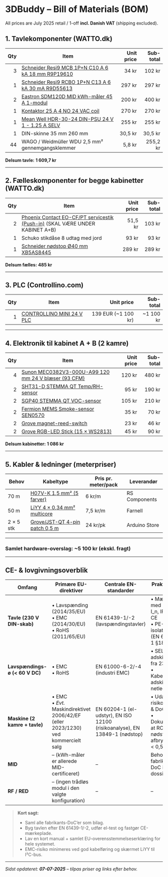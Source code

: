 # 3DBuddy – Bill of Materials (BOM)

All prices are July 2025 retail / 1-off **incl. Danish VAT** (shipping excluded).

## 1. Tavlekomponenter (WATTO.dk)

| Qty | Item | Unit price | Sub-total |
|----:|------|-----------:|----------:|
| 3 | [Schneider Resi9 MCB 1P+N C10 A 6 kA 18 mm R9P19610](https://watto.dk) | 34 kr | 102 kr |
| 1 | [Schneider Resi9 RCBO 1P+N C13 A 6 kA 30 mA R9D55613](https://watto.dk) | 297 kr | 297 kr |
| 2 | [Eastron SDM120D MID kWh-måler 45 A 1-modul](https://watto.dk) | 200 kr | 400 kr |
| 1 | [Kontaktor 25 A 4 NO 24 VAC coil](https://watto.dk) | 270 kr | 270 kr |
| 1 | [Mean Well HDR-30-24 DIN-PSU 24 V 1 - 1.25 A SELV](https://watto.dk) | 255 kr | 255 kr |
| 1 | DIN-skinne 35 mm 260 mm | 30,5 kr | 30,5 kr |
| 44 | WAGO / Weidmüller WDU 2,5 mm² gennemgangsklemmer | 5,8 kr | 255,2 kr |

**Del­sum tavle:** **1 609,7 kr**

---

## 2. Fælleskomponenter for begge kabinetter (WATTO.dk)

| Qty | Item | Unit price | Sub-total |
|----:|------|-----------:|----------:|
| 2 | [Phoenix Contact EO-CF/PT servicestik (Push-in)](https://watto.dk) (SKAL VÆRE UNDER KABINET A+B)| 51,5 kr | 103 kr | 
| 1 | Schuko stikdåse 8 udtag med jord | 93 kr | 93 kr |
| 1 | [Schneider nødstop Ø40 mm XB5AS8445](https://watto.dk) | 289 kr | 289 kr |

**Del­sum fælles:** **485 kr**

---

## 3. PLC (Controllino.com)

| Qty | Item | Unit price | Sub-total |
|----:|------|-----------:|----------:|
| 1 | [CONTROLLINO MINI 24 V PLC](https://controllino.com/product/controllino-mini) | 139 EUR (~1 100 kr) | ~1 100 kr |

---

## 4. Elektronik til kabinet A + B (2 kamre)

| Qty | Item | Unit price | Sub-total |
|----:|------|-----------:|----------:|
| 4 | [Sunon MEC0382V3-000U-A99 120 mm 24 V blæser (93 CFM)](https://www.tme.eu/en/details/mec0382v3-000u-a99/dc-fans/sunon/) | 120 kr | 480 kr |
| 2 | [SHT31-D STEMMA QT Temp/RH-sensor](https://www.adafruit.com/product/4022) | 95 kr | 190 kr |
| 2 | [SGP40 STEMMA QT VOC-sensor](https://www.adafruit.com/product/4829) | 105 kr | 210 kr |
| 2 | [Fermion MEMS Smoke-sensor SEN0570](https://www.dfrobot.com/product-2246.html) | 35 kr | 70 kr |
| 2 | [Grove magnet-reed-switch](https://www.seeedstudio.com/Grove-Magnetic-Switch-p-426.html) | 23 kr | 46 kr |
| 2 | [Grove RGB-LED Stick (15 × WS2813)](https://www.seeedstudio.com/Grove-RGB-LED-Stick-WS2813-15-LEDs-p-3122.html) | 45 kr | 90 kr |

**Del­sum kabinetter:** **1 086 kr**

---

## 5. Kabler & ledninger (meterpriser)

| Behov | Kabeltype | Pris pr. meter/pack | Leverandør |
|-------|-----------|--------------------|------------|
| 70 m | [H07V-K 1,5 mm² (5 farver)](https://uk.rs-online.com/web/p/hook-up-wire/0361822) | 6 kr/m | RS Components |
| 50 m | [LiYY 4 × 0,34 mm² multicore](https://dk.farnell.com/lapp-kabel/0028404) | 7,5 kr/m | Farnell |
| 2 × 5 stk | [Grove/JST-QT 4-pin patch 0,5 m](https://store-usa.arduino.cc/products/grove-universal-4-pin-buckled-50cm-cable-5-pcs) | 24 kr/pk | Arduino Store |

---

### **Samlet hardware-overslag:** ~**5 100 kr** (ekskl. fragt)

---

## CE- & lovgivnings­overblik

| Omfang | Primære EU-direktiver | Centrale EN-standarder | Praktisk to-do |
|--------|----------------------|------------------------|----------------|
| **Tavle (230 V DIN-skab)** | • Lavspænding (2014/35/EU)<br>• EMC (2014/30/EU)<br>• RoHS (2011/65/EU) | EN 61439-1/-2 (lavspændingstavler) | • Mærkeskilt med U_n, I_n, IP20 + CE<br>• PE- & isolationstest (EN 60204-1 §18) |
| **Lavspændings-ø (< 60 V DC)** | • EMC<br>• RoHS | EN 61000-6-2/-4 (industri EMC) | • SELV-adskillelse fra 230 V<br>• Kabelføring: adskil I²C fra netledninger |
| **Maskine (2 kamre + tavle)** | • EMC<br>• *Evt.* Maskindirektivet 2006/42/EF (eller 2023/1230) ved kommercielt salg | EN 60204-1 (el-udstyr), EN ISO 12100 (risikoanalyse), EN 13849-1 (nødstop) | • Udarbejd risikoanalyse & DoC<br>• Dokumentér at RCBO + nødstop afbryder på < 0,5 s |
| **MID** | – (kWh-måler er allerede MID-certificeret) | – | Behold fabrikantens DoC i teknisk dossier |
| **RF / RED** | – (ingen trådløs modul i den valgte konfiguration) | – | – |

> **Kort sagt:**  
> * Saml alle fabrikants-DoC’er som bilag.  
> * Byg tavlen efter EN 61439-1/-2, udfør el-test og fastgør CE-mærkeplade.  
> * Lav en kort manual + samlet EU-overensstemmelses­erklæring for hele systemet.  
> * EMC-risiko minimeres ved god kabelføring og skærmet LiYY til I²C-bus.

---

*Sidst opdateret: **07-07-2025** – tilpas priser og links efter behov.*
